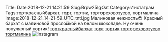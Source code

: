 Title:
Date:2018-12-21 14:21:59
Slug:Brpw25IgOat
Category:Инстаграм
Tags:торткрасныйбархат, торт, тортик, тортореховозуево, тортмалина
image:2018-12-21_14-21-59_UTC_tntl.jpg
Малиновая нежность😍 
Красный бархат с малиновой прослойкой на белом шоколаде.  Ну очень популярный тортик!
[торткрасныйбархат]({tag}торткрасныйбархат) [торт]({tag}торт) [тортик]({tag}тортик) [тортореховозуево]({tag}тортореховозуево) [тортмалина]({tag}тортмалина)
![instagram]({attach}images/2018-12-21_14-21-59_UTC.jpg)
